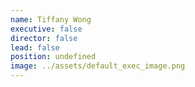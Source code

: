 ```yaml
---
name: Tiffany Wong
executive: false
director: false
lead: false
position: undefined
image: ../assets/default_exec_image.png
---
```

